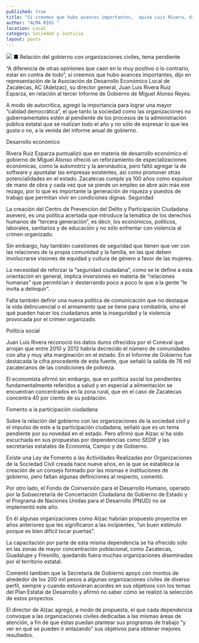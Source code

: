 ```yaml
---
published: true
title: "Sí creemos que hubo avances importantes,  opina Luis Rivera, director de Adelzac"
author: "ALMA RIOS "
location: Local
category: Sociedad y Justicia
layout: posts
---
```


![](http://i.imgur.com/d1buA44m.jpg)
■ Relación del gobierno con organizaciones civiles, tema pendiente

“A diferencia de otras opiniones que caen en lo muy positivo o lo contrario, estar en contra de todo”, sí creemos que hubo avances importantes, dijo en representación de la Asociación de Desarrollo Económico Local de Zacatecas, AC (Adelzac), su director general, Juan Luis Rivera Ruiz Esparza, en relación al tercer Informe de Gobierno de Miguel Alonso Reyes.

A modo de autocrítica, agregó la importancia para lograr una mayor “calidad democrática”, el que tanto la sociedad como las organizaciones no gubernamentales estén al pendiente de los procesos de la administración pública estatal que se realizan todo el año y no sólo de expresar lo que les gusta o no, a la venida del informe anual de gobierno.

Desarrollo económico

Rivera Ruiz Esparza puntualizó que en materia de desarrollo económico el gobierno de Miguel Alonso ofreció un reforzamiento de especializaciones económicas, como la automotriz y la aeronáutica, pero faltó agregar la de software y apuntalar las empresas existentes, así como promover otras potencialidades en el estado.
Zacatecas cumple ya 100 años como expulsor de mano de obra y cada vez que se pierde un empleo se abre aún más ese rezago, por lo que es importante la generación de riqueza y puestos de trabajo que permitan vivir en condiciones dignas.
Seguridad

La creación del Centro de Prevención del Delito y Participación Ciudadana aseveró, es una política acertada que introduce la temática de los derechos humanos de “tercera generación”, es decir, los económicos, políticos, laborales, sanitarios y de educación y no sólo enfrentar con violencia al crimen organizado.

Sin embargo, hay también cuestiones de seguridad que tienen que ver con las relaciones de la propia comunidad y la familia, en las que deben involucrarse visiones de equidad y cultura de género a favor de las mujeres.

La necesidad de reforzar la “seguridad ciudadana”, como se le define a esta orientación en general, implica inversiones en materia de “relaciones humanas” que permitirían ir desterrando poco a poco lo que a la gente “le invita a delinquir”.

Falta también definir una nueva política de comunicación que no destaque la vida delincuencial o el armamento que se tiene para combatirla, sino el qué pueden hacer los ciudadanos ante la inseguridad y la violencia provocada por el crimen organizado.
 
Política social

Juan Luis Rivera reconoció los datos duros ofrecidos por el Coneval que arrojan que entre 2010 y 2012 habría decrecido el número de comunidades con alta y muy alta marginación en el estado. En el Informe de Gobierno fue destacada la cifra procedente de esta fuente,  que señaló la salida de 76 mil zacatecanos de las condiciones de pobreza.

El economista afirmó sin embargo, que en política social los pendientes fundamentalmente referidos a salud y en especial a alimentación se encuentran concentrados en la zona rural, que en el caso de Zacatecas concentra 40 por ciento de su población.

Fomento a la participación ciudadana 

Sobre la relación del gobierno con las organizaciones de la sociedad civil y el impulso de este a la participación ciudadana, señaló que es un tema pendiente por su novedad en el estado. Pero afirmó que Alzac sí ha sido escuchada en sus propuestas por dependencias como SEDIF y las secretarías estatales de Economía, Campo y de Gobierno.

Existe una Ley de Fomento a las Actividades Realizadas por Organizaciones de la Sociedad Civil creada hace nueve años, en la que se establece la creación de un consejo formado por las mismas e instituciones de gobierno, pero faltan algunas definiciones al respecto, comentó.

 Por otro lado, el Fondo de Coinversión para el Desarrollo Humano, operado por la Subsecretaría de Concertación Ciudadana de Gobierno de Estado y el Programa de Naciones Unidas para el Desarrollo (PNUD) no se implementó este año. 
 
En él algunas organizaciones como Alzac habrían propuesto proyectos en años anteriores que les significaron a las incipientes, “un buen estímulo porque es bien difícil tocar puertas”.

La capacitación por parte de esta misma dependencia se ha ofrecido sólo en las zonas de mayor concentración poblacional, como Zacatecas, Guadalupe y Fresnillo, quedando fuera muchas organizaciones diseminadas por el territorio estatal.

Comentó también que la Secretaría de Gobierno apoyó con montos de alrededor de los 200 mil pesos a algunas organizaciones civiles de diverso perfil, siempre y cuando estuvieran acordes en sus objetivos con los temas del Plan Estatal de Desarrollo y afirmó no saber cómo se realizó la selección de estos proyectos.

El director de Alzac agregó, a modo de propuesta, el que cada dependencia convoque a las organizaciones civiles dedicadas a las mismas áreas de atención, a fin de que éstas puedan plantear sus programas de trabajo “y ver en qué se pueden ir enlazando” sus objetivos para obtener mejores resultados.
